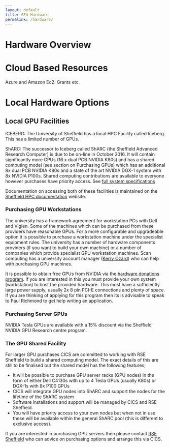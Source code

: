 ```yaml
---
layout: default
title: GPU Hardware
permalink: /hardware/
---
```


# Hardware Overview #


# Cloud Based Resources #

Azure and Amazon Ec2. Grants etc.

# Local Hardware Options #

## Local GPU Facilities ##

ICEBERG: The University of Sheffield has a local HPC Facility called Iceberg. This has a limited number of  GPUs. 

ShARC: The successor to Iceberg called ShARC (the Sheffield Advanced Research Computer) is due to be on-line in October 2016. It will contain significantly more GPUs (16 x dual PCB NVIDIA K80s) and has a shared computing model (see section on Purchasing GPUs) which has an additional 8x dual PCB NVIDIA K80s and a state of the art  NVIDIA DGX-1 system with 8x NVIDIA P100s. Shared computing contributions are available to everyone however purchases have priority access. See [full system specifications](./todo)

Documentation on accessing both of these facilities is maintained on the [Sheffield HPC documentation](http://rcg.group.shef.ac.uk/iceberg/index.html) website.

### Purchasing GPU Workstations ###

The university has a framework agreement for workstation PCs with Dell and Viglen. Some of the machines which can be purchased from these providers have reasonable GPUs. For a more configurable and upgradeable option it is possible to purchase a workstation machine under the specialist equipment rules. The university has a number of hardware components providers (if you want to build your own machine) or a number of companies which provide specialist GPU workstation machines. Scan computing has a university account manager ([Kerry Ozard](mailto:kerryo@scan.co.uk)) who can help with purchasing GPU machines. 

It is possible to obtain free GPUs from NVIDIA via the [hardware donations program](https://registration.nvidia.com/ahr.aspx). If you are interested in this you must provide your own system (workstation) to host the provided hardware. This must have a sufficiently large power supply, usually 2x 8 pin PCI-E connections and plenty of space. If you are thinking of applying for this program then its is advisable to speak to Paul Richmond to get help writing an application.

### Purchasing Server GPUs ###

NVIDIA Tesla GPUs are available with a 15% discount via the Sheffield NVIDIA GPU Research centre program. 

### The GPU Shared Facility ###

For larger GPU purchases CICS are committed to working with RSE Sheffield to build a shared computing model. The exact details of this are still to be finalised but the shared model has the following features;

* It will be possible to purchase GPU server racks (GPU nodes) in the form of either Dell C4130s with up to 4 Tesla GPUs (usually K80s) or DGX-1s with 8x P100 GPUs
* CICS will integrate GPU nodes into ShARC and support the nodes for the lifetime of the ShARC system
* Software installations and support will be managed by CICS and RSE Sheffield.
* You will have priority access to your own nodes but when not in use these will be available within the general ShARC pool (this is different to exclusive access).

If you are interested in purchasing GPU servers then please contact [RSE Sheffield](http://www.rse.shef.ac.uk/contact) who can advice on purchasing options and arrange this via CICS.
